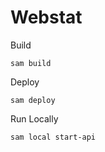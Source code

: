 # Webstat

Build

```
sam build
```

Deploy

```
sam deploy
```

Run Locally

```
sam local start-api
```
